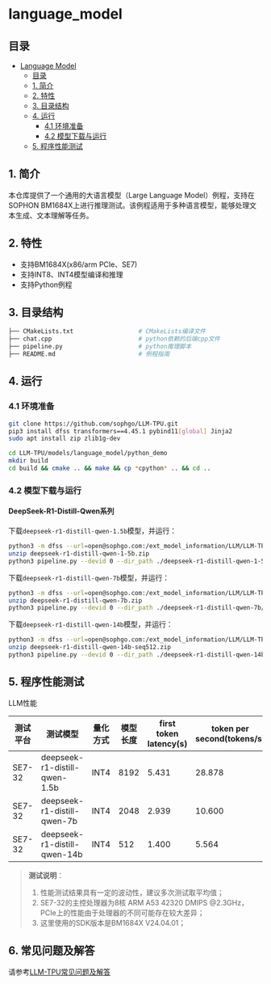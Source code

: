 # language_model

## 目录
- [Language Model](#language-model)
  - [目录](#目录)
  - [1. 简介](#1-简介)
  - [2. 特性](#2-特性)
  - [3. 目录结构](#3-目录结构)
  - [4. 运行](#4-运行)
    - [4.1 环境准备](#41-环境准备)
    - [4.2 模型下载与运行](#42-模型下载与运行)
  - [5. 程序性能测试](#5-程序性能测试)

## 1. 简介
本仓库提供了一个通用的大语言模型（Large Language Model）例程，支持在SOPHON BM1684X上进行推理测试。该例程适用于多种语言模型，能够处理文本生成、文本理解等任务。

## 2. 特性
* 支持BM1684X(x86/arm PCIe、SE7)
* 支持INT8、INT4模型编译和推理
* 支持Python例程

## 3. 目录结构
```bash
├── CMakeLists.txt                  # CMakeLists编译文件
├── chat.cpp                        # python依赖的后端cpp文件
├── pipeline.py                     # python推理脚本
├── README.md                       # 例程指南
```

## 4. 运行

### 4.1 环境准备
```bash
git clone https://github.com/sophgo/LLM-TPU.git
pip3 install dfss transformers==4.45.1 pybind11[global] Jinja2
sudo apt install zip zlib1g-dev

cd LLM-TPU/models/language_model/python_demo
mkdir build
cd build && cmake .. && make && cp *cpython* .. && cd ..
```

### 4.2 模型下载与运行

#### DeepSeek-R1-Distill-Qwen系列
下载`deepseek-r1-distill-qwen-1.5b`模型，并运行：
```bash
python3 -m dfss --url=open@sophgo.com:/ext_model_information/LLM/LLM-TPU/deepseek-r1-distill-qwen-1-5b.zip
unzip deepseek-r1-distill-qwen-1-5b.zip
python3 pipeline.py --devid 0 --dir_path ./deepseek-r1-distill-qwen-1-5b/
```

下载`deepseek-r1-distill-qwen-7b`模型，并运行：
```bash
python3 -m dfss --url=open@sophgo.com:/ext_model_information/LLM/LLM-TPU/deepseek-r1-distill-qwen-7b.zip
unzip deepseek-r1-distill-qwen-7b.zip
python3 pipeline.py --devid 0 --dir_path ./deepseek-r1-distill-qwen-7b/
```

下载`deepseek-r1-distill-qwen-14b`模型，并运行：
```bash
python3 -m dfss --url=open@sophgo.com:/ext_model_information/LLM/LLM-TPU/deepseek-r1-distill-qwen-14b-seq512.zip
unzip deepseek-r1-distill-qwen-14b-seq512.zip
python3 pipeline.py --devid 0 --dir_path ./deepseek-r1-distill-qwen-14b/
```

## 5. 程序性能测试
LLM性能

|   测试平台   |           测试模型              | 量化方式 | 模型长度 | first token latency(s) | token per second(tokens/s) |
| ----------- | ------------------------------ | -------- | -------- | --------------------- | -------------------------- |
| SE7-32      | deepseek-r1-distill-qwen-1.5b  | INT4     | 8192     | 5.431                 | 28.878                     |
| SE7-32      | deepseek-r1-distill-qwen-7b    | INT4     | 2048     | 2.939                 | 10.600                     |
| SE7-32      | deepseek-r1-distill-qwen-14b   | INT4     | 512      | 1.400                 | 5.564                      |

> **测试说明**：
> 1. 性能测试结果具有一定的波动性，建议多次测试取平均值；
> 2. SE7-32的主控处理器为8核 ARM A53 42320 DMIPS @2.3GHz，PCIe上的性能由于处理器的不同可能存在较大差异；
> 3. 这里使用的SDK版本是BM1684X V24.04.01；

## 6. 常见问题及解答

请参考[LLM-TPU常见问题及解答](../../../docs/FAQ.md)